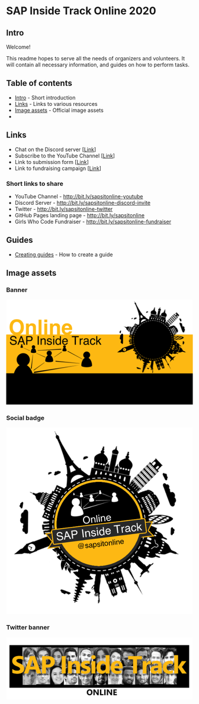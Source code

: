 # SAP Inside Track Online 2020

## Intro
Welcome! 

This readme hopes to serve all the needs of organizers and volunteers. It will contain all necessary information, and guides on how to perform tasks.

## Table of contents
- [Intro](#intro) - Short introduction
- [Links](#links) - Links to various resources
- [Image assets](#image-assets) - Official image assets
- 
## Links
* Chat on the Discord server [[Link](https://discord.gg/EgmTNT)]
* Subscribe to the YouTube Channel [[Link](https://www.youtube.com/channel/UCbVRw2p01YO3xdn9aFfVIqg)]
* Link to submission form [[Link](https://forms.gle/Nw8HKV9QwuwaAD1w6)]
* Link to fundraising campaign [[Link](https://www.classy.org/give/t285233/#!/donation/checkout)]

### Short links to share
* YouTube Channel - http://bit.ly/sapsitonline-youtube
* Discord Server - http://bit.ly/sapsitonline-discord-invite
* Twitter - http://bit.ly/sapsitonline-twitter
* GitHub Pages landing page - http://bit.ly/sapsitonline
* Girls Who Code Fundraiser - http://bit.ly/sapsitonline-fundraiser

## Guides
* [Creating guides](./guides/creating-guides/creating-guides.md) - How to create a guide

## Image assets

### Banner
![sitONLINE banner](images/sitOnline-banner.png)

### Social badge
![sitONLINE social badge](images/sitonline-social-badge.png)

### Twitter banner
![sitONLINE twiter banner](images/sitONLINE-twitter-banner.png)
